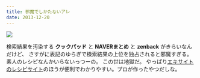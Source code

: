 ```yaml
---
title: 邪魔でしかたないアレ
date: 2013-12-20
---
```


![](https://farm6.staticflickr.com/5716/21094560101_895085ae88_b.jpg)

検索結果を汚染する **クックパッド** と **NAVERまとめ** と **zenback** がきらいなんだけど、
さすがに表記のゆらぎで検索結果の上位を独占されると邪魔すぎる。
素人のレシピなんかいらないっつーの。
この世は地獄だ。
やっぱり[エキサイトのレシピサイト](http://erecipe.woman.excite.co.jp)のほうが便利でわかりやすい。プロが作ったやつだしな。

